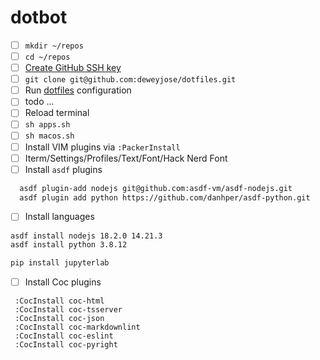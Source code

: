 # dotbot

- [ ] `mkdir ~/repos`
- [ ] `cd ~/repos`
- [ ] [Create GitHub SSH key](https://help.github.com/en/articles/generating-a-new-ssh-key-and-adding-it-to-the-ssh-agent)
- [ ] `git clone git@github.com:deweyjose/dotfiles.git`
- [ ] Run [dotfiles](https://www.github.com/deweyjose/dotfiles) configuration
- [ ] todo ...
- [ ] Reload terminal
- [ ] `sh apps.sh`
- [ ] `sh macos.sh`
- [ ] Install VIM plugins via `:PackerInstall`
- [ ] Iterm/Settings/Profiles/Text/Font/Hack Nerd Font
- [ ] Install `asdf` plugins
```sh
  asdf plugin-add nodejs git@github.com:asdf-vm/asdf-nodejs.git
  asdf plugin add python https://github.com/danhper/asdf-python.git
```

- [ ] Install languages

```sh
asdf install nodejs 18.2.0 14.21.3
asdf install python 3.8.12
```

```sh
pip install jupyterlab
```


- [ ] Install Coc plugins

```vim
 :CocInstall coc-html
 :CocInstall coc-tsserver
 :CocInstall coc-json
 :CocInstall coc-markdownlint
 :CocInstall coc-eslint
 :CocInstall coc-pyright
```

